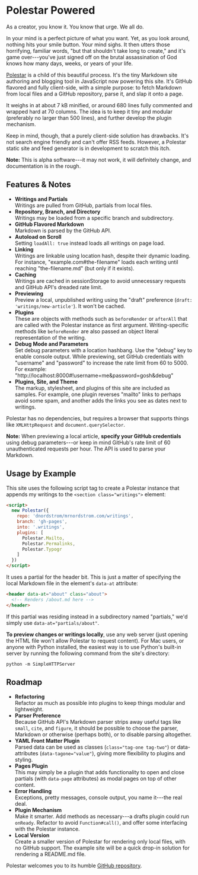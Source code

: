 # Polestar Powered

As a creator, you know it. You know that urge. We all do.

In your mind is a perfect picture of what you want. Yet, as you look around, nothing hits your smile button. Your mind sighs. It then utters those horrifying, familiar words, "but that shouldn't take long to create," and it's game over---you've just signed off on the brutal assassination of God knows how many days, weeks, or years of your life.

[Polestar](https://github.com/dnordstrom/polestar) is a child of this beautiful process. It's the tiny Markdown site authoring and blogging tool in JavaScript now powering this site. It's GitHub flavored and fully client-side, with a simple purpose: to fetch Markdown from local files and a GitHub repository, parse it, and slap it onto a page.

It weighs in at about 7 kB minified, or around 680 lines fully commented and wrapped hard at 70 columns. The idea is to keep it tiny and modular (preferably no larger than 500 lines), and further develop the plugin mechanism.

Keep in mind, though, that a purely client-side solution has drawbacks. It's not search engine friendly and can't offer RSS feeds. However, a Polestar static site and feed generator is in development to scratch this itch.

**Note:** This is alpha software---it may not work, it will definitely change, and documentation is in the rough.

## Features & Notes

- **Writings and Partials**<br>Writings are pulled from GitHub, partials from local files.
- **Repository, Branch, and Directory**<br>Writings may be loaded from a specific branch and subdirectory.
- **GitHub Flavored Markdown**<br>Markdown is parsed by the GitHub API.
- **Autoload on Scroll**<br>Setting `loadAll: true` instead loads all writings on page load.
- **Linking**<br>Writings are linkable using location hash, despite their dynamic loading. For instance, "example.com#the-filename" loads each writing until reaching "the-filename.md" (but only if it exists).
- **Caching**<br>Writings are cached in sessionStorage to avoid unnecessary requests and GitHub API's dreaded rate limit.
- **Previewing**<br>Preview a local, unpublished writing using the "draft" preference (`draft: 'writings/new-article'`). It won't be cached.
- **Plugins**<br>These are objects with methods such as `beforeRender` or `afterAll` that are called with the Polestar instance as first argument. Writing-specific methods like `beforeRender` are also passed an object literal representation of the writing.
- **Debug Mode and Parameters**<br>Set debug parameters with a location hashbang. Use the "debug" key to enable console output. While previewing, set GitHub credentials with "username" and "password" to increase the rate limit from 60 to 5000. For example: "http://localhost:8000#!username=me&password=gosh&debug"
- **Plugins, Site, and Theme**<br>The markup, stylesheet, and plugins of this site are included as samples. For example, one plugin reverses "mailto" links to perhaps avoid some spam, and another adds the links you see as dates next to writings.

Polestar has no dependencies, but requires a browser that supports things like `XMLHttpRequest` and `document.querySelector`.

**Note:** When previewing a local article, **specify your GitHub credentials** using debug parameters---or keep in mind GitHub's rate limit of 60 unauthenticated requests per hour. The API is used to parse your Markdown.

## Usage by Example

This site uses the following script tag to create a Polestar instance that appends my writings to the `<section class="writings">` element:

```html
<script>
  new Polestar({
    repo: 'dnordstrom/mrnordstrom.com/writings',
    branch: 'gh-pages',
    into: '.writings',
    plugins: [
      Polestar.Mailto,
      Polestar.Permalinks,
      Polestar.Typogr
    ]
  })
</script>
```

It uses a partial for the header bit. This is just a matter of specifying the local Markdown file in the element's `data-at` attribute:

```html
<header data-at="about" class="about">
  <!-- Renders /about.md here -->
</header>
```

If this partial was residing instead in a subdirectory named "partials," we'd simply use `data-at="partials/about"`.

**To preview changes or writings locally**, use any web server (just opening the HTML file won't allow Polestar to request content). For Mac users, or anyone with Python installed, the easiest way is to use Python's built-in server by running the following command from the site's directory:

```
python -m SimpleHTTPServer
```

## Roadmap

* **Refactoring**<br>Refactor as much as possible into plugins to keep things modular and lightweight.
* **Parser Preference**<br>Because GitHub API's Markdown parser strips away useful tags like `small`, `cite`, and `figure`, it should be possible to choose the parser, Markdown or otherwise (perhaps both), or to disable parsing altogether.
* **YAML Front Matter Plugin**<br>Parsed data can be used as classes (`class="tag-one tag-two"`) or data-attributes (`data-tagone="value"`), giving more flexibility to plugins and styling.
* **Pages Plugin**<br>This may simply be a plugin that adds functionality to open and close partials (with `data-page` attributes) as modal pages on top of other content.
* **Error Handling**<br>Exceptions, pretty messages, console output, you name it---the real deal.
* **Plugin Mechanism**<br>Make it smarter. Add methods as necessary---a drafts plugin could run `onReady`. Refactor to avoid `Function#call()`, and offer some interfacing with the Polestar instance.
* **Local Version**<br>Create a smaller version of Polestar for rendering only local files, with no GitHub support. The example site will be a quick drop-in solution for rendering a README.md file.

Polestar welcomes you to its humble [GitHub repository](https://github.com/dnordstrom/polestar).
